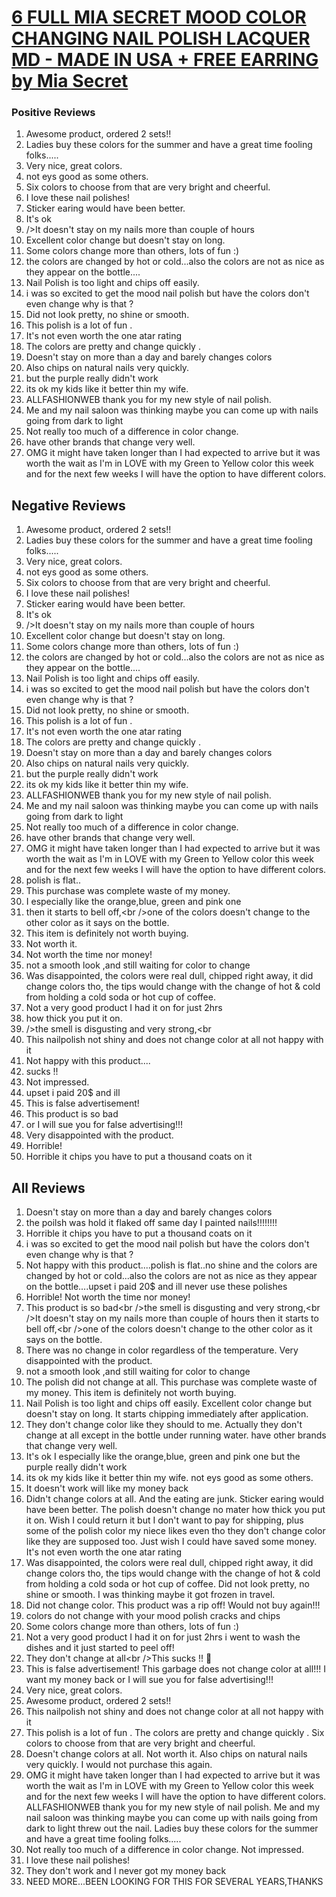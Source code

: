 # [6 FULL MIA SECRET MOOD COLOR CHANGING NAIL POLISH LACQUER MD - MADE IN USA + FREE EARRING by Mia Secret](https://products.checkmycream.com/products/6-FULL-MIA-SECRET-MOOD-COLOR-CHANGING-NAIL-POLISH-LACQUER-MD-MADE-IN-USA-+-FREE-EARRING-by-Mia-Secret.html)

### Positive Reviews

<ol>
      <li>Awesome product, ordered 2 sets!!</li>
      <li>Ladies buy these colors for the summer and have a great time fooling folks.....</li>
      <li>Very nice, great colors.</li>
      <li>not eys good as some others.</li>
      <li>Six colors to choose from that are very bright and cheerful.</li>
      <li>I love these nail polishes!</li>
      <li>Sticker earing would have been better.</li>
      <li>It&#x27;s ok</li>
      <li>/&gt;It doesn&#x27;t stay  on my nails more than couple of hours</li>
      <li>Excellent color change but doesn&#x27;t stay on long.</li>
      <li>Some colors change more than others, lots of fun :)</li>
      <li>the colors are changed by hot or cold...also the colors are not as nice as they appear on the bottle....</li>
      <li>Nail Polish is too light and chips off easily.</li>
      <li>i was so excited to get the mood nail polish but have the colors don&#x27;t even change why is that ?</li>
      <li>Did not look pretty, no shine or smooth.</li>
      <li>This polish is a lot of fun .</li>
      <li>It&#x27;s not even worth the one atar rating</li>
      <li>The colors are pretty and change quickly .</li>
      <li>Doesn&#x27;t stay on more than a day and barely changes colors</li>
      <li>Also chips on natural nails very quickly.</li>
      <li>but the purple really didn&#x27;t work</li>
      <li>its ok my kids like it better thin my wife.</li>
      <li>ALLFASHIONWEB thank you for my new style of nail polish.</li>
      <li>Me and my nail saloon was thinking maybe you can come up with nails going from dark to light</li>
      <li>Not really too much of a difference in color change.</li>
      <li>have other brands that change very well.</li>
      <li>OMG it might have taken longer than I had expected to arrive but it was worth the wait as I&#x27;m in LOVE with my Green to Yellow color this week and for the next few weeks I will have the option to have different colors.</li>
</ol>


<h2>Negative Reviews</h2>
<ol>
<li> Awesome product, ordered 2 sets!!</li>
<li> Ladies buy these colors for the summer and have a great time fooling folks.....</li>
<li> Very nice, great colors.</li>
<li> not eys good as some others.</li>
<li> Six colors to choose from that are very bright and cheerful.</li>
<li> I love these nail polishes!</li>
<li> Sticker earing would have been better.</li>
<li> It&#x27;s ok</li>
<li> /&gt;It doesn&#x27;t stay  on my nails more than couple of hours</li>
<li> Excellent color change but doesn&#x27;t stay on long.</li>
<li> Some colors change more than others, lots of fun :)</li>
<li> the colors are changed by hot or cold...also the colors are not as nice as they appear on the bottle....</li>
<li> Nail Polish is too light and chips off easily.</li>
<li> i was so excited to get the mood nail polish but have the colors don&#x27;t even change why is that ?</li>
<li> Did not look pretty, no shine or smooth.</li>
<li> This polish is a lot of fun .</li>
<li> It&#x27;s not even worth the one atar rating</li>
<li> The colors are pretty and change quickly .</li>
<li> Doesn&#x27;t stay on more than a day and barely changes colors</li>
<li> Also chips on natural nails very quickly.</li>
<li> but the purple really didn&#x27;t work</li>
<li> its ok my kids like it better thin my wife.</li>
<li> ALLFASHIONWEB thank you for my new style of nail polish.</li>
<li> Me and my nail saloon was thinking maybe you can come up with nails going from dark to light</li>
<li> Not really too much of a difference in color change.</li>
<li> have other brands that change very well.</li>
<li> OMG it might have taken longer than I had expected to arrive but it was worth the wait as I&#x27;m in LOVE with my Green to Yellow color this week and for the next few weeks I will have the option to have different colors.</li>
<li> polish is flat..</li>
<li> This purchase was complete waste of my money.</li>
<li> I especially like the orange,blue, green and pink one</li>
<li> then it starts to bell off,&lt;br /&gt;one of the colors doesn&#x27;t change to the other color as it says on the bottle.</li>
<li> This item is definitely not worth buying.</li>
<li> Not worth it.</li>
<li> Not worth the time nor money!</li>
<li> not a smooth look ,and still waiting for color to change</li>
<li> Was disappointed, the colors were real dull, chipped right away, it did change colors tho, the tips would change with the change of hot &amp; cold from holding a cold soda or hot cup of coffee.</li>
<li> Not a  very good product I had it on for just 2hrs  </li>
<li> how thick you put it on.</li>
<li> /&gt;the smell is disgusting and very strong,&lt;br</li>
<li> This nailpolish not shiny and does not change color at all  not happy with it</li>
<li> Not happy with this product....</li>
<li> sucks !!</li>
<li> Not impressed.</li>
<li> upset i paid 20$ and ill</li>
<li> This is false advertisement!  </li>
<li> This product is so bad</li>
<li> or I will sue you for false advertising!!!</li>
<li> Very disappointed with the product.</li>
<li> Horrible!  </li>
<li> Horrible it chips you have to put a thousand coats on it</li>
</ol>

<h2>All Reviews</h2>

<ol>
    <li> Doesn&#x27;t stay on more than a day and barely changes colors</li>
    <li> the poilsh was hold it flaked off same day I painted nails!!!!!!!!</li>
    <li> Horrible it chips you have to put a thousand coats on it</li>
    <li> i was so excited to get the mood nail polish but have the colors don&#x27;t even change why is that ?</li>
    <li> Not happy with this product....polish is flat..no shine and the colors are changed by hot or cold...also the colors are not as nice as they appear on the bottle....upset i paid 20$ and ill never use these polishes</li>
    <li> Horrible!  Not worth the time nor money!</li>
    <li> This product is so bad&lt;br /&gt;the smell is disgusting and very strong,&lt;br /&gt;It doesn&#x27;t stay  on my nails more than couple of hours then it starts to bell off,&lt;br /&gt;one of the colors doesn&#x27;t change to the other color as it says on the bottle.</li>
    <li> There was no change in color regardless of the temperature.  Very disappointed with the product.</li>
    <li> not a smooth look ,and still waiting for color to change</li>
    <li> The polish did not change at all. This purchase was complete waste of my money. This item is definitely not worth buying.</li>
    <li> Nail Polish is too light and chips off easily. Excellent color change but doesn&#x27;t stay on long. It starts chipping immediately after application.</li>
    <li> They don&#x27;t change color like they should to me. Actually they don&#x27;t change at all except in the bottle under running water. have other brands that change very well.</li>
    <li> It&#x27;s ok I especially like the orange,blue, green and pink one but the purple really didn&#x27;t work</li>
    <li> its ok my kids like it better thin my wife. not eys good as some others.</li>
    <li> It doesn&#x27;t work will like my money back</li>
    <li> Didn&#x27;t change colors at all. And the eating are junk. Sticker earing would have been better. The polish doesn&#x27;t change no mater how thick you put it on. Wish I could return it but I don&#x27;t want to pay for shipping, plus some of the polish color my niece likes even tho they don&#x27;t change color like they are supposed too. Just wish I could have saved some money. It&#x27;s not even worth the one atar rating</li>
    <li> Was disappointed, the colors were real dull, chipped right away, it did change colors tho, the tips would change with the change of hot &amp; cold from holding a cold soda or hot cup of coffee. Did not look pretty, no shine or smooth. I was thinking maybe it got frozen in travel.</li>
    <li> Did not change color. This product was a rip off! Would not buy again!!!</li>
    <li> colors do not change with your mood polish cracks and chips</li>
    <li> Some colors change more than others, lots of fun :)</li>
    <li> Not a  very good product I had it on for just 2hrs  i went to wash the dishes and it just started to peel off!</li>
    <li> They don&#x27;t change at all&lt;br /&gt;This sucks !! 😬</li>
    <li> This is false advertisement!  This garbage does not change color at all!!!  I want my money back or I will sue you for false advertising!!!</li>
    <li> Very nice, great colors.</li>
    <li> Awesome product, ordered 2 sets!!</li>
    <li> This nailpolish not shiny and does not change color at all  not happy with it</li>
    <li> This polish is a lot of fun . The colors are pretty and change quickly . Six colors to choose from that are very bright and cheerful.</li>
    <li> Doesn&#x27;t change colors at all. Not worth it. Also chips on natural nails very quickly. I would not purchase this again.</li>
    <li> OMG it might have taken longer than I had expected to arrive but it was worth the wait as I&#x27;m in LOVE with my Green to Yellow color this week and for the next few weeks I will have the option to have different colors. ALLFASHIONWEB thank you for my new style of nail polish. Me and my nail saloon was thinking maybe you can come up with nails going from dark to light threw out the nail.  Ladies buy these colors for the summer and have a great time fooling folks.....</li>
    <li> Not really too much of a difference in color change. Not impressed.</li>
    <li> I love these nail polishes!</li>
    <li> They don&#x27;t work and I never got my money back</li>
    <li> NEED MORE...BEEN LOOKING FOR THIS FOR SEVERAL YEARS,THANKS</li>
</ol>




